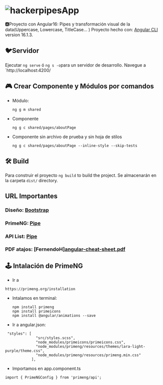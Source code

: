 # ![hacker](https://github.com/CinTutuDev/pipesApp/assets/71487857/6e175907-b66f-4769-a747-db9c86e6fe55)pipesApp
🅰Proyecto con Angular16: Pipes y transformación visual de la data(Uppercase, Lowercase, TitleCase... )
Proyecto hecho con: [Angular CLI](https://github.com/angular/angular-cli) version 16.1.3.

##  🐦Servidor

Ejecutar `ng serve` ó `ng s -o`para un servidor de desarrollo. Navegue a `http://localhost:4200/


##  🎮 Crear Componente y Módulos por comandos

* Módulo:
  ```
  ng g m shared
  ```
* Componente
  ```
  ng g c shared/pages/aboutPage
  ```
* Componente sin archivo de prueba y sin hoja de stilos
  ```
  ng g c shared/pages/aboutPage --inline-style --skip-tests
  ```
    

## 🛠 Build

Para construir el proyecto `ng build` to build the project. Se almacenarán en la carpeta  `dist/` directory.

##  URL Importantes
### Diseño:  [Bootstrap](https://getbootstrap.com/) 
### PrimeNG: [Pipe](https://primeng.org/) 
### API List: [Pipe](https://angular.io/api?query=pipe) 
### PDF atajos: [FernendoH][angular-cheat-sheet.pdf](https://github.com/CinTutuDev/pipesApp/files/12585594/angular-cheat-sheet.pdf)

## 🕹 Intalación de PrimeNG

* Ir a
 ```
https://primeng.org/installation
```

* Intalamos en terminal:
  ```
  npm install primeng
  npm install primeicons
  npm install @angular/animations --save
  ```
* Ir a angular.json:
```
 "styles": [
              "src/styles.scss",
              "node_modules/primeicons/primeicons.css",
              "node_modules/primeng/resources/themes/lara-light-purple/theme.css",
              "node_modules/primeng/resources/primeng.min.css"
            ],
```
* Importamos en app.component.ts
 ```
import { PrimeNGConfig } from 'primeng/api';
```
